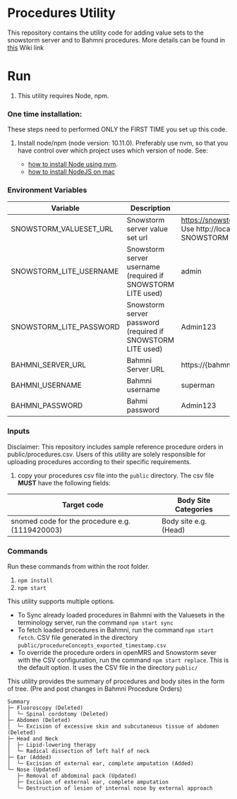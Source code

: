 # Procedures Utility

This repository contains the utility code for adding value sets to the snowstorm server and to Bahmni procedures. More details can be found in [this](https://bahmni.atlassian.net/wiki/spaces/BAH/pages/3132686337/SNOMED+FHIR+Terminology+Server+Integration+with+Bahmni) Wiki link

# Run

1. This utility requires Node, npm.

### One time installation:

These steps need to performed ONLY the FIRST TIME you set up this code.

1. Install node/npm (node version: 10.11.0). Preferably use nvm, so that you have control over which project uses which version of node. See:

   - [how to install Node using nvm](https://github.com/nvm-sh/nvm).
   - [how to install NodeJS on mac](https://www.newline.co/@Adele/how-to-install-nodejs-and-npm-on-macos--22782681)

### Environment Variables

| Variable                | Description                                                 | Example                                                                                                                                |
| ----------------------- | ----------------------------------------------------------- | -------------------------------------------------------------------------------------------------------------------------------------- |
| SNOWSTORM_VALUESET_URL  | Snowstorm server value set url                              | https://snowstorm.snomed.mybahmni.in/fhir/ValueSet Use http://localhost:9191/fhir/ValueSet for SNOWSTORM-LITE in the local environment |
| SNOWSTORM_LITE_USERNAME | Snowstorm server username (required if SNOWSTORM LITE used) | admin                                                                                                                                  |
| SNOWSTORM_LITE_PASSWORD | Snowstorm server password (required if SNOWSTORM LITE used) | Admin123                                                                                                                               |
| BAHMNI_SERVER_URL       | Bahmni Server URL                                           | https://{bahmni.instance.com}                                                                                                          |
| BAHMNI_USERNAME         | Bahmni username                                             | superman                                                                                                                               |
| BAHMNI_PASSWORD         | Bahmi password                                              | Admin123                                                                                                                               |

### Inputs

Disclaimer: This repository includes sample reference procedure orders in public/procedures.csv. Users of this utility are solely responsible for uploading procedures according to their specific requirements.

1. copy your procedures csv file into the `public` directory. The csv file **MUST** have the following fields:

| Target code                                     | Body Site Categories  |
| ----------------------------------------------- | --------------------- |
| snomed code for the procedure e.g. (1119420003) | Body site e.g. (Head) |

### Commands

Run these commands from within the root folder.

1. `npm install`
2. `npm start`

This utility supports multiple options.

- To Sync already loaded procedures in Bahmni with the Valuesets in the terminology server, run the command `npm start sync`
- To fetch loaded procedures in Bahmni, run the command `npm start fetch`. CSV file generated in the directory `public/procedureConcepts_exported_timestamp.csv`
- To override the procedure orders in openMRS and Snowstorm sever with the CSV configuration, run the command `npm start replace`. This is the default option. It uses the CSV file in the directory `public/`

This utility provides the summary of procedures and body sites in the form of tree. (Pre and post changes in Bahmni Procedure Orders)

```
Summary
├─ Fluoroscopy (Deleted)
│  └─ Spinal cordotomy (Deleted)
├─ Abdomen (Deleted)
│  └─ Excision of excessive skin and subcutaneous tissue of abdomen (Deleted)
├─ Head and Neck
│  ├─ Lipid-lowering therapy
│  └─ Radical dissection of left half of neck
├─ Ear (Added)
│  └─ Excision of external ear, complete amputation (Added)
└─ Nose (Updated)
   ├─ Removal of abdominal pack (Updated)
   ├─ Excision of external ear, complete amputation
   └─ Destruction of lesion of internal nose by external approach
```
